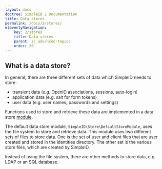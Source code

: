 ```yaml
---
layout: docs
doctree: SimpleID 2 Documentation
title: Data stores
permalink: /docs/2/stores/
eleventyNavigation:
    key: 2/stores
    title: Data stores
    parent: 2/_advanced-topics
    order: 20
---
```


## What is a data store?

In general, there are three different sets of data which SimpleID needs to store:

 * transient data (e.g. OpenID associations, sessions, auto-login)
 * application data (e.g. salt for form tokens)
 * user data (e.g. user names, passwords and settings)
 
Functions used to store and retrieve these data are implemented in a data store [module](/docs/2/modules/).

The default data store module, `SimpleID\Store\DefaultStoreModule`, uses the file system to store and
retrieve data.  This module uses two different sets of files to store data.  One is the set of user and
client files that are user created and stored in the identities directory.  The other set is the
various store files, which are created by SimpleID.

Instead of using the file system, there are other methods to store data, e.g. LDAP or an SQL database.